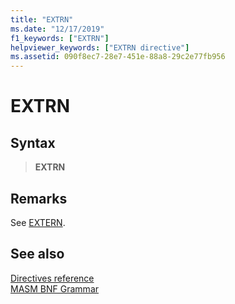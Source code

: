 ```yaml
---
title: "EXTRN"
ms.date: "12/17/2019"
f1_keywords: ["EXTRN"]
helpviewer_keywords: ["EXTRN directive"]
ms.assetid: 090f8ec7-28e7-451e-88a8-29c2e77fb956
---
```

# EXTRN

## Syntax

> **EXTRN**

## Remarks

See [EXTERN](extern-masm.md).

## See also

[Directives reference](directives-reference.md)\
[MASM BNF Grammar](masm-bnf-grammar.md)
